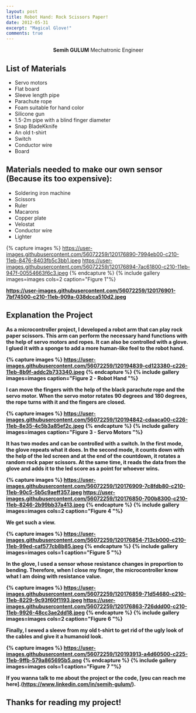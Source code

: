 ```yaml
---
layout: post
title: Robot Hand: Rock Scissors Paper!
date: 2012-05-31
excerpt: "Magical Glove!"
comments: true
---
```

    
<center><b>Semih GULUM</b>    Mechatronic Engineer </center>

## List of Materials
* Servo motors
* Flat board
* Sleeve length pipe
* Parachute rope
* Foam suitable for hand color
* Silicone gun
* 1.5-2m pipe with a blind finger diameter
* Snap BladeKknife
* An old t-shirt
* Switch
* Conductor wire
* Board

## Materials needed to make our own sensor (Because its too expensive):
* Soldering iron machine
* Scissors
* Ruler
* Macarons
* Copper plate
* Velostat
* Conductor wire
* Lighter

{% capture images %}
	https://user-images.githubusercontent.com/56072259/120176890-7994eb00-c210-11eb-8476-8403fb5c3bb1.jpeg
	https://user-images.githubusercontent.com/56072259/120176894-7ac61800-c210-11eb-947f-00554663f6c3.jpeg
{% endcapture %}
{% include gallery images=images cols=2 caption="Figure 1"%}
<b>

https://user-images.githubusercontent.com/56072259/120176901-7bf74500-c210-11eb-909a-038dcca510d2.jpeg
## Explanation the Project

As a microcontroller project, I developed a robot arm that can play rock paper scissors. This arm can perform the necessary hand functions with the help of servo motors and ropes. It can also be controlled with a glove. I glued it with a sponge to add a more human-like feel to the robot hand.

{% capture images %}
	https://user-images.githubusercontent.com/56072259/120194839-cd123380-c226-11eb-8b9f-addc2b733340.jpeg
{% endcapture %}
{% include gallery images=images caption="Figure 2 - Robot Hand "%}
<b>

I can move the fingers with the help of the black parachute rope and the servo motor. When the servo motor rotates 90 degrees and 180 degrees, the rope turns with it and the fingers are closed.

{% capture images %}
	https://user-images.githubusercontent.com/56072259/120194842-cdaaca00-c226-11eb-8e35-4c5b3a85ef2c.jpeg
{% endcapture %}
{% include gallery images=images caption="Figure 3 - Servo Motors "%}
<b>

It has two modes and can be controlled with a switch. In the first mode, the glove repeats what it does. In the second mode, it counts down with the help of the led screen and at the end of the countdown, it rotates a random rock paper scissors. At the same time, it reads the data from the glove and adds it to the led score as a point for whoever wins.

{% capture images %}
	https://user-images.githubusercontent.com/56072259/120176909-7c8fdb80-c210-11eb-90c5-5b5c9aeff357.jpeg
	https://user-images.githubusercontent.com/56072259/120176850-700b8300-c210-11eb-8246-2b99bb37a413.jpeg
{% endcapture %}
{% include gallery images=images cols=2 caption="Figure 4 "%}
<b>

We get such a view.

{% capture images %}
	https://user-images.githubusercontent.com/56072259/120176854-713cb000-c210-11eb-99ed-caf577cb8b85.jpeg
{% endcapture %}
{% include gallery images=images cols=1 caption="Figure 5 "%}
<b>


In the glove, I used a sensor whose resistance changes in proportion to bending. Therefore, when I close my finger, the microcontroller know what I am doing with resistance value.

{% capture images %}
	https://user-images.githubusercontent.com/56072259/120176859-71d54680-c210-11eb-8229-9c93f60f1193.jpeg
	https://user-images.githubusercontent.com/56072259/120176863-726ddd00-c210-11eb-9926-48cc3ae2dd18.jpeg
{% endcapture %}
{% include gallery images=images cols=2 caption="Figure 6 "%}
<b>

Finally, I sewed a sleeve from my old t-shirt to get rid of the ugly look of the cables and give it a humanoid look.

{% capture images %}
	https://user-images.githubusercontent.com/56072259/120193913-a4d60500-c225-11eb-9ffb-579a865695b5.png
{% endcapture %}
{% include gallery images=images cols=1 caption="Figure 7 "%}
<b>

If you wanna talk to me about the project or the code, [you can reach me here].(https://www.linkedin.com/in/semih-gulum/).

## Thanks for reading my project!